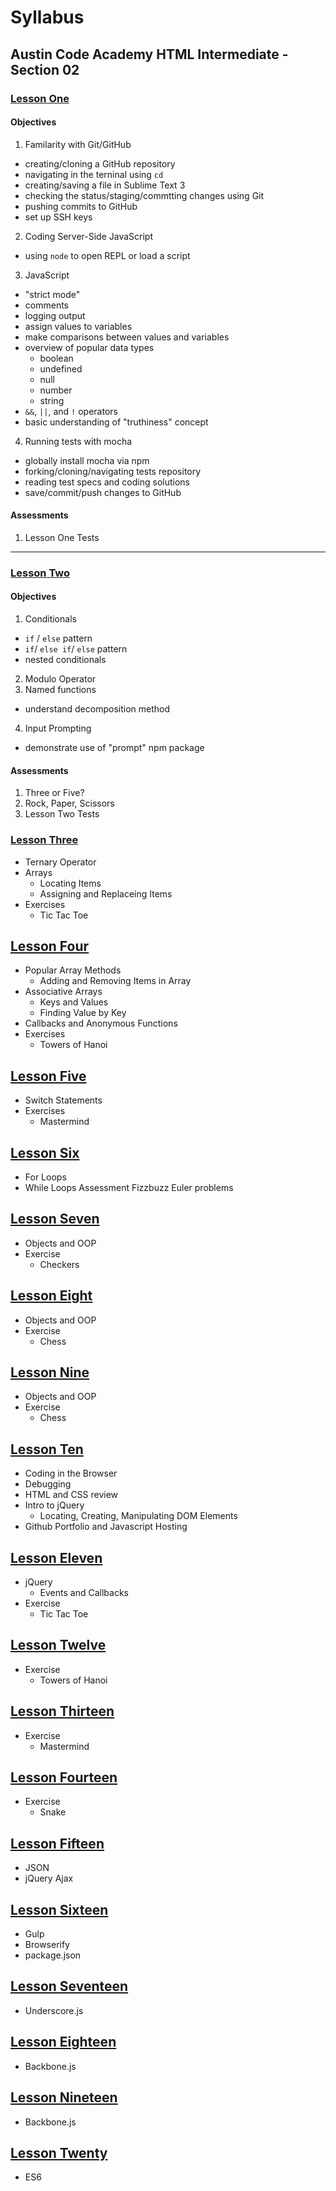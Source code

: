 # Syllabus

## Austin Code Academy HTML Intermediate - Section 02

### [Lesson One](https://github.com/mistakevin/HTMLIntermediateSection2/blob/master/LessonOne.md)

#### Objectives
1. Familarity with Git/GitHub
  * creating/cloning a GitHub repository
  * navigating in the terninal using `cd`
  * creating/saving a file in Sublime Text 3
  * checking the status/staging/commtting changes using Git
  * pushing commits to GitHub
  * set up SSH keys
2. Coding Server-Side JavaScript
  * using `node` to open REPL or load a script
3. JavaScript
  * "strict mode"
  * comments
  * logging output
  * assign values to variables
  * make comparisons between values and variables
  * overview of popular data types
    * boolean
    * undefined
    * null
    * number
    * string
  * `&&`, `||`, and `!` operators
  * basic understanding of "truthiness" concept
4. Running tests with mocha
  * globally install mocha via npm
  * forking/cloning/navigating tests repository
  * reading test specs and coding solutions
  * save/commit/push changes to GitHub

#### Assessments
1. Lesson One Tests

---

### [Lesson Two](https://github.com/mistakevin/HTMLIntermediateSection2/blob/master/LessonTwo.md)
#### Objectives
1. Conditionals
  * `if` / `else` pattern
  * `if`/ `else if`/ `else` pattern
  * nested conditionals
2. Modulo Operator
3. Named functions
  * understand decomposition method
4. Input Prompting
  * demonstrate use of "prompt" npm package

#### Assessments
1. Three or Five?
2. Rock, Paper, Scissors
3. Lesson Two Tests

### [Lesson Three](https://github.com/mistakevin/HTMLIntermediateSection2/blob/master/LessonThree.md)
* Ternary Operator
* Arrays
  * Locating Items
  * Assigning and Replaceing Items
* Exercises
  * Tic Tac Toe
  
## [Lesson Four](https://github.com/mistakevin/HTMLIntermediateSection2/blob/master/LessonFour.md)
* Popular Array Methods
  * Adding and Removing Items in Array
* Associative Arrays
  * Keys and Values
  * Finding Value by Key
* Callbacks and Anonymous Functions
* Exercises
  * Towers of Hanoi
  
## [Lesson Five](https://github.com/mistakevin/HTMLIntermediateSection2/blob/master/LessonFive.md)
* Switch Statements
* Exercises
  * Mastermind
  
## [Lesson Six](https://github.com/mistakevin/HTMLIntermediateSection2/blob/master/LessonSix.md)
* For Loops
* While Loops
Assessment
 Fizzbuzz
 Euler problems

## [Lesson Seven](https://github.com/mistakevin/HTMLIntermediateSection2/blob/master/LessonSeven.md)
* Objects and OOP
* Exercise
  * Checkers

## [Lesson Eight](https://github.com/mistakevin/HTMLIntermediateSection2/blob/master/LessonEight.md)
* Objects and OOP
* Exercise
  * Chess

## [Lesson Nine](https://github.com/mistakevin/HTMLIntermediateSection2/blob/master/LessonNine.md)
* Objects and OOP
* Exercise
  * Chess

## [Lesson Ten](https://github.com/mistakevin/HTMLIntermediateSection2/blob/master/LessonTen.md)
* Coding in the Browser
* Debugging
* HTML and CSS review
* Intro to jQuery
  * Locating, Creating, Manipulating DOM Elements
* Github Portfolio and Javascript Hosting

## [Lesson Eleven](https://github.com/mistakevin/HTMLIntermediateSection2/blob/master/LessonEleven.md)
* jQuery
  * Events and Callbacks
* Exercise
  * Tic Tac Toe
  
## [Lesson Twelve](https://github.com/mistakevin/HTMLIntermediateSection2/blob/master/LessonTwelve.md)
* Exercise
  * Towers of Hanoi
  
## [Lesson Thirteen](https://github.com/mistakevin/HTMLIntermediateSection2/blob/master/LessonThirteen.md)
* Exercise
  * Mastermind
  
## [Lesson Fourteen](https://github.com/mistakevin/HTMLIntermediateSection2/blob/master/LessonFourteen.md)
* Exercise
  * Snake
  
## [Lesson Fifteen](https://github.com/mistakevin/HTMLIntermediateSection2/blob/master/LessonFifteen.md)
* JSON
* jQuery Ajax

## [Lesson Sixteen](https://github.com/mistakevin/HTMLIntermediateSection2/blob/master/LessonSixteen.md)
* Gulp
* Browserify
* package.json

## [Lesson Seventeen](https://github.com/mistakevin/HTMLIntermediateSection2/blob/master/LessonSeventeen.md)
* Underscore.js

## [Lesson Eighteen](https://github.com/mistakevin/HTMLIntermediateSection2/blob/master/LessonEighteen.md)
* Backbone.js

## [Lesson Nineteen](https://github.com/mistakevin/HTMLIntermediateSection2/blob/master/LessonNineteen.md)
* Backbone.js

## [Lesson Twenty](https://github.com/mistakevin/HTMLIntermediateSection2/blob/master/LessonTwenty.md)
* ES6
